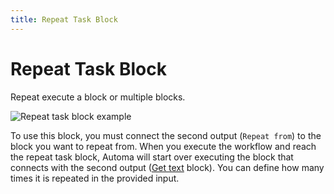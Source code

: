 ```yaml
---
title: Repeat Task Block
---
```


# Repeat Task Block

Repeat execute a block or multiple blocks.

![Repeat task block example](https://res.cloudinary.com/chat-story/image/upload/v1642236750/automa/chrome_NLkqno9pxO_hbudur.png)

To use this block, you must connect the second output (`Repeat from`) to the block you want to repeat from. When you execute the workflow and reach the repeat task block, Automa will start over executing the block that connects with the second output ([Get text](/blocks/get-text) block). You can define how many times it is repeated in the provided input.